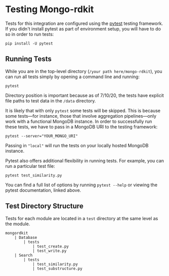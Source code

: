 # Testing Mongo-rdkit
Tests for this integration are configured using the [pytest](https://docs.pytest.org/en/stable/contents.html)
testing framework. If you didn't install pytest as part of environment setup, 
you will have to do so in order to run tests:
```
pip install -U pytest
```
## Running Tests
While you are in the top-level directory (`/your path here/mongo-rdkit`),
you can run all tests simply by opening a command line and running:
```
pytest
```
Directory position is important because as of 7/10/20, 
the tests have explicit file paths to test data in the `/data` directory.

It is likely that with only `pytest` some tests will be skipped. This is because
some tests—for instance, those that involve aggregation pipelines—only work with a functional 
MongoDB instance. In order to successfully run these tests, we have to pass in
a MongoDB URI to the testing framework:
```
pytest --server="YOUR_MONGO_URI"
```
Passing in `"local"` will run the tests on your locally hosted MongoDB
instance. 

Pytest also offers additional flexibility in running tests. For example, you can 
run a particular test file: 
```
pytest test_similarity.py
```
You can find a full list of options by running `pytest --help` or viewing the pytest documentation, 
linked above.
## Test Directory Structure
Tests for each module are located in a `test` directory at the same level as the module. 
```
mongordkit
    | Database
        | tests
            | test_create.py
            | test_write.py
    | Search 
        | tests
            | test_similarity.py
            | test_substructure.py
```



